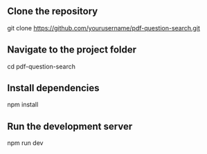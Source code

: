 ## Clone the repository
git clone https://github.com/yourusername/pdf-question-search.git

## Navigate to the project folder
cd pdf-question-search

## Install dependencies
npm install

## Run the development server
npm run dev
